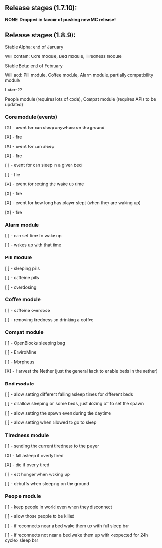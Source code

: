 ## Release stages (1.7.10):
**NONE, Dropped in favour of pushing new MC release!**

## Release stages (1.8.9):
Stable Alpha: end of January

Will contain: Core module, Bed module, Tiredness module

Stable Beta: end of February

Will add: Pill module, Coffee module, Alarm module, partially compatibility module

Later: ??

People module (requires lots of code), Compat module (requires APIs to be updated)

### Core module (events)
 \[X\] - event for can sleep anywhere on the ground
 
 \[X\] - fire
 
 \[X\] - event for can sleep
 
 \[X\] - fire
 
 \[ \] - event for can sleep in a given bed
 
 \[ \] - fire
 
 \[X\] - event for setting the wake up time
 
 \[X\] - fire
 
 \[X\] - event for how long has player slept (when they are waking up)
 
 \[X\] - fire
 
 
 
### Alarm module
 \[ \] - can set time to wake up
 
 \[ \] - wakes up with that time
 
 
 
### Pill module
 \[ \] - sleeping pills
 
 \[ \] - caffeine pills
 
 \[ \] - overdosing
 
 
 
### Coffee module
 \[ \] - caffeine overdose
 
 \[ \] - removing tiredness on drinking a coffee
 
 

### Compat module
 \[ \] - OpenBlocks sleeping bag
 
 \[ \] - EnviroMine
 
 \[ \] - Morpheus
 
 \[X\] - Harvest the Nether (just the general hack to enable beds in the nether)
 
 
 
### Bed module
 \[ \] - allow setting different falling asleep times for different beds
 
 \[ \] - disallow sleeping on some beds, just dozing off to set the spawn
 
 \[ \] - allow setting the spawn even during the daytime
 
 \[ \] - allow setting when allowed to go to sleep
 

### Tiredness module
 \[ \] - sending the current tiredness to the player
  
 \[X\] - fall asleep if overly tired
 
 \[X\] - die if overly tired
 
 \[ \] - eat hunger when waking up
 
 \[ \] - debuffs when sleeping on the ground
 
### People module

 \[ \] - keep people in world even when they disconnect
 
 \[ \] - allow those people to be killed
 
 \[ \] - if reconnects near a bed wake them up with full sleep bar
  
 \[ \] - if reconnects not near a bed wake them up with \<expected for 24h cycle\> sleep bar 